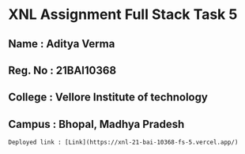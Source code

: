 # XNL Assignment Full Stack Task 5

## Name : Aditya Verma
## Reg. No : 21BAI10368
## College : Vellore Institute of technology
## Campus : Bhopal, Madhya Pradesh


``Deployed link : [Link](https://xnl-21-bai-10368-fs-5.vercel.app/)``


